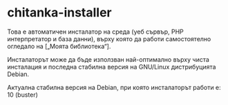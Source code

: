 chitanka-installer
==================

Това е автоматичен инсталатор на среда (уеб сървър, PHP интерпретатор и база данни), върху която да работи самостоятелно огледало на [„Моята библиотека“].

Инсталаторът може да бъде използван най-оптимално върху чиста инсталация и последна стабилна версия на GNU/Linux дистрибуцията Debian. 

Актуална стабилна версия на Debian, при която инсталаторът работи е: 10 (buster)
